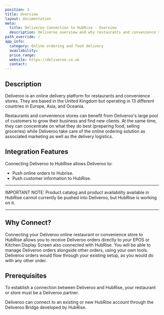 ```yaml
---
position: 1
title: Overview
layout: documentation
meta:
  title: Deliveroo Connection to HubRise - Overview
  description: Deliveroo overview and why restaurants and convenience stores should connect it with HubRise. With a connection orders are sent to your working tools - EPOS, KDS.
path_override: /
app_info:
  category: Online ordering and food delivery
  availability:
  price_range:
  website: https://deliveroo.co.uk
  contact:
---
```


## Description

Deliveroo is an online delivery platform for restaurants and convenience stores. They are based in the United Kingdom but operating in 13 different countries in Europe, Asia, and Oceania.

Restaurants and convenience stores can benefit from Deliveroo's large pool of customers to grow their business and find new clients.
At the same time, they can concentrate on what they do best (preparing food, selling groceries) while Deliveroo take care of the online ordering solution as associated marketing as well as the delivery logistics.

## Integration Features
Connecting Deliveroo to HubRise allows Deliveroo to:

- Push online orders to Hubrise. 
- Push customer information to HubRise.

--------

IMPORTANT NOTE: Product catalog and product availability available in HubRise cannot currently be pushed into Deliveroo, but HubRise is working on it.

--------

## Why Connect?

Connecting your Deliveroo online restaurant or convenience store to HubRise allows you to receive Deliveroo orders directly to your EPOS or Kitchen Display Screen also connected with HubRise.
You will be able to manage Deliveroo orders alongside other orders, using your own tools. Deliveroo orders would flow through your existing setup, as you would do with any other order.

## Prerequisites

To establish a connection between Deliveroo and HubRise, your restaurant or store must be a Deliveroo partner.

Deliveroo can connect to an existing or new HubRise account through the Deliveroo Bridge developed by HubRise.
